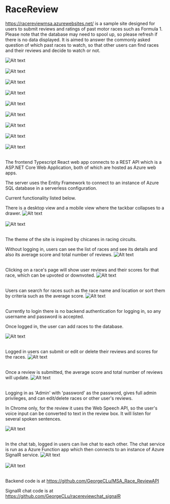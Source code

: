 # RaceReview

https://racereviewmsa.azurewebsites.net/ is a sample site designed for users to submit reviews and ratings of past motor races such as Formula 1.
Please note that the database may need to spool up, so please refresh if there is no data displayed.
It is aimed to answer the commonly asked question of which past races to watch, so that other users can find races and their reviews and decide to watch or not.

![Alt text](reademeImages/2.png)<br/><br/>
![Alt text](reademeImages/5.png)<br/><br/>
![Alt text](reademeImages/6.png)<br/><br/>
![Alt text](reademeImages/7.png)<br/><br/>
![Alt text](reademeImages/9.png)<br/><br/>
![Alt text](reademeImages/10.png)<br/><br/>
![Alt text](reademeImages/12.png)<br/><br/>
![Alt text](reademeImages/13.png)<br/><br/>
![Alt text](reademeImages/14.png)<br/><br/>

The frontend Typescript React web app connects to a REST API which is a ASP.NET Core Web Application, both of which are hosted as Azure web apps.

The server uses the Entity Framework to connect to an instance of Azure SQL database in a serverless configuration.


Current functionality listed below.

There is a desktop view and a mobile view where the tackbar collapses to a drawer.
![Alt text](reademeImages/32.png)<br/><br/>
![Alt text](reademeImages/36.png)<br/><br/>

The theme of the site is inspired by chicanes in racing circuits.

Without logging in, users can see the list of races and see its details and also its average score and total number of reviews. 
![Alt text](reademeImages/15.png)<br/><br/>

Clicking on a race's page will show user reviews and their scores for that race, which can be upvoted or downvoted.
![Alt text](reademeImages/29.png)<br/><br/>

Users can search for races such as the race name and location or sort them by criteria such as the average score.
![Alt text](reademeImages/20.png)<br/><br/>

Currently to login there is no backend authentication for logging in, so any username and password is accepted.

Once logged in, the user can add races to the database.

![Alt text](reademeImages/30.png)<br/><br/>

Logged in users can submit or edit or delete their reviews and scores for the races.
![Alt text](reademeImages/28.png)<br/><br/>

Once a review is submitted, the average score and total number of reviews will update.
![Alt text](reademeImages/25.png)<br/><br/>

Logging in as 'Admin' with 'password' as the password, gives full admin privileges, and can edit/delete races or other user's reviews.

In Chrome only, for the review it uses the Web Speech API, so the user's voice input can be converted to text in the review box.
It will listen for several spoken sentences.

![Alt text](reademeImages/31.png)<br/><br/>

In the chat tab, logged in users can live chat to each other.
The chat service is run as a Azure Function app which then connects to an instance of Azure SignalR service.
![Alt text](reademeImages/34.png)<br/><br/>
![Alt text](reademeImages/35.png)<br/><br/>

Backend code is at https://github.com/GeorgeCLu/MSA_Race_ReviewAPI

SignalR chat code is at https://github.com/GeorgeCLu/racereviewchat_signalR
